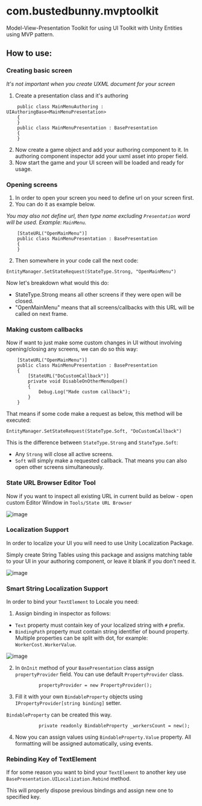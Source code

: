 # com.bustedbunny.mvptoolkit

Model-View-Presentation Toolkit for using UI Toolkit with Unity Entities using MVP pattern.

## How to use:

### Creating basic screen

*It's not important when you create UXML document for your screen*

1. Create a presentation class and it's authoring

```
    public class MainMenuAuthoring : UIAuthoringBase<MainMenuPresentation>
    {
    }
    public class MainMenuPresentation : BasePresentation
    {
    }
```

2. Now create a game object and add your authoring component to it.
   In authoring component inspector add your uxml asset into proper field.
4. Now start the game and your UI screen will be loaded and ready for usage.

### Opening screens

1. In order to open your screen you need to define url on your screen first.
3. You can do it as example below.

*You may also not define url, then type name excluding `Presentation` word will be used. Example: `MainMenu`.*

```
    [StateURL("OpenMainMenu")]
    public class MainMenuPresentation : BasePresentation
    {
    }
```

2. Then somewhere in your code call the next code:

```
EntityManager.SetStateRequest(StateType.Strong, "OpenMainMenu")
```

Now let's breakdown what would this do:

* StateType.Strong means all other screens if they were open will be closed.
* "OpenMainMenu" means that all screens/callbacks with this URL will be called on next frame.

### Making custom callbacks

Now if want to just make some custom changes in UI without
involving opening/closing any screens, we can do so this way:

```
    [StateURL("OpenMainMenu")]
    public class MainMenuPresentation : BasePresentation
    {
        [StateURL("DoCustomCallback")]
        private void DisableOnOtherMenuOpen()
        {
            Debug.Log("Made custom callback");
        }
    }
```

That means if some code make a request as below, this method will be executed:

```
EntityManager.SetStateRequest(StateType.Soft, "DoCustomCallback")
```

This is the difference between `StateType.Strong` and `StateType.Soft`:

* Any `Strong` will close all active screens.
* `Soft` will simply make a requested callback.
  That means you can also open other screens simultaneously.

### State URL Browser Editor Tool

Now if you want to inspect all existing URL in current build as below -
open custom Editor Window in `Tools/State URL Browser`

![image](https://user-images.githubusercontent.com/30902981/211285540-1af2c5d0-3060-4381-8313-287e6616d806.png)


### Localization Support

In order to localize your UI you will need to use Unity Localization Package.

Simply create String Tables using this package and assigns matching table
to your UI in your authoring component, or leave it blank if you don't need it.

![image](https://user-images.githubusercontent.com/30902981/211285568-076aa21f-6500-43b2-b6f2-974d4fbea6ea.png)

### Smart String Localization Support

In order to bind your `TextElement` to Locale you need:

1. Assign binding in inspector as follows:

* `Text` property must contain key of your localized string with `#` prefix.
* `BindingPath` property must contain string identifier of bound property.
  Multiple properties can be split with dot, for example: `WorkerCost.WorkerValue`.

![image](https://user-images.githubusercontent.com/30902981/211285584-48ae20ef-7b09-4146-bf49-2465f396622f.png)

2. In `OnInit` method of your `BasePresentation` class
   assign `propertyProvider` field.
   You can use default `PropertyProvider` class.

```
            propertyProvider = new PropertyProvider();
```

3. Fill it with your own `BindableProperty`
   objects using `IPropertyProvider[string binding]` setter.

`BindableProperty` can be created this way.

```
            private readonly BindableProperty _workersCount = new();
```

4. Now you can assign values using `BindableProperty.Value` property.
   All formatting will be assigned automatically, using events.

### Rebinding Key of TextElement

If for some reason you want to bind your `TextElement` to another key
use `BasePresentation.UILocalization.Rebind` method.

This will properly dispose previous bindings and assign new one to
specified key.
